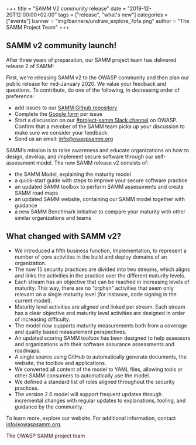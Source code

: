 +++
title = "SAMM V2 community release"
date = "2019-12-20T12:00:00+02:00"
tags = ["release", "what's new"]
categories = ["events"]
banner = "img/banners/undraw_explore_7ofa.png"
author = "The SAMM Project Team"
+++

## SAMM v2 community launch!

After three years of preparation, our SAMM project team has delivered release 2 of SAMM!

First, we're releasing SAMM v2 to the OWASP community and then plan our public release for mid-January 2020. We value your feedback and questions. To contribute, do one of the following, in decreasing order of preference:

- add issues to our [SAMM Github repository](https://github.com/OWASP/samm/issues)
- Complete the [Google form](https://goo.gl/forms/c5fYJIgzxV7DRmdE2) per issue
- Start a discussion on our [#project-samm Slack channel](https://owasp.slack.com/messages/C0VF1EJGH) on OWASP. Confirm that a member of the SAMM team picks up your discussion to make sure we consider your feedback.
- Send us an email: <info@owaspsamm.org>


SAMM’s mission is to raise awareness and educate organizations on how to design, develop, and implement secure software through our self-assessment model.
The new SAMM release v2 consists of:

* the SAMM Model, explaining the maturity model
* a quick-start guide with steps to improve your secure software practice
* an updated SAMM toolbox to perform SAMM assessments and create SAMM road maps
* an updated SAMM website, containing our SAMM model together with guidance
* a new SAMM Benchmark initiative to compare your maturity with other similar organizations and teams

## What changed with SAMM v2?

* We introduced a fifth business function, Implementation, to represent a number of core activities in the build and deploy domains of an organization.
* The now 15 security practices are divided into two streams, which aligns and links the activities in the practice over the different maturity levels.
* Each stream has an objective that can be reached in increasing levels of maturity. This way, there are no “orphan” activities that seem only relevant on a single maturity level (for instance, code signing in the current model).
* Maturity level activities are aligned and linked per stream. Each stream has a clear objective and maturity level activities are designed in order of increasing difficulty.
* The model now supports maturity measurements both from a coverage and quality based measurement perspectives.
* An updated scoring SAMM toolbox has been designed to help assessors and organizations with their software assurance assessments and roadmaps.
* A single source using GitHub to automatically generate documents, the website, the toolbox and applications.
* We converted all content of the model to YAML files, allowing tools or other SAMM consumers to automatically use the model.
* We defined a standard list of roles aligned throughout the security practices.
* The version 2.0 model will support frequent updates through incremental changes with regular updates to explanations, tooling, and guidance by the community.

To learn more, explore our website. For additional information, contact <info@owaspsamm.org>.

The OWASP SAMM project team
